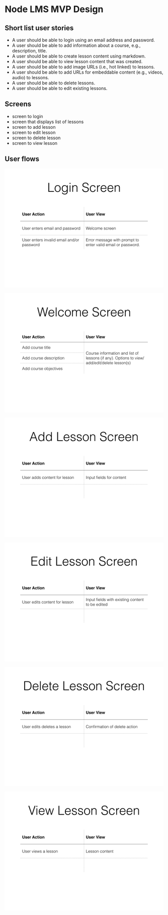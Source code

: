 # Node LMS MVP Design

## Short list user stories

* A user should be able to login using an email address and password.
* A user should be able to add information about a course, e.g., description, title.
* A user should be able to create lesson content using markdown.
* A user should be able to view lesson content that was created.
* A user should be able to add image URLs (i.e., hot linked) to lessons.
* A user should be able to add URLs for embeddable content (e.g., videos, audio) to lessons.
* A user should be able to delete lessons.
* A user should be able to edit existing lessons.

## Screens

* screen to login
* screen that displays list of lessons
* screen to add lesson
* screen to edit lesson
* screen to delete lesson
* screen to view lesson

## User flows

![login screen](user-flows.001.png)

![welcome screen](user-flows.002.png)

![add lesson screen](user-flows.003.png)

![edit lesson screen](user-flows.004.png)

![delete lesson screen](user-flows.005.png)

![view lesson screen](user-flows.006.png)
